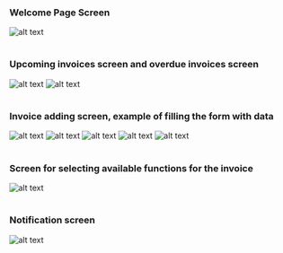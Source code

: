 ### Welcome Page Screen
![alt text](https://github.com/s15851/Lab1_projekt/blob/master/sample%20screens/Screenshot_1.png)
#
### Upcoming invoices screen and overdue invoices screen
![alt text](https://github.com/s15851/Lab1_projekt/blob/master/sample%20screens/Screenshot_2.png) ![alt text](https://github.com/s15851/Lab1_projekt/blob/master/sample%20screens/Screenshot_3.png)
#
### Invoice adding screen, example of filling the form with data
![alt text](https://github.com/s15851/Lab1_projekt/blob/master/sample%20screens/Screenshot_4.png) ![alt text](https://github.com/s15851/Lab1_projekt/blob/master/sample%20screens/Screenshot_5.png)
![alt text](https://github.com/s15851/Lab1_projekt/blob/master/sample%20screens/Screenshot_6.png) ![alt text](https://github.com/s15851/Lab1_projekt/blob/master/sample%20screens/Screenshot_7.png)
![alt text](https://github.com/s15851/Lab1_projekt/blob/master/sample%20screens/Screenshot_8.png) 
#
### Screen for selecting available functions for the invoice
![alt text](https://github.com/s15851/Lab1_projekt/blob/master/sample%20screens/Screenshot_10.png)
#
### Notification screen
![alt text](https://github.com/s15851/Lab1_projekt/blob/master/sample%20screens/Screenshot_11.jpg)




